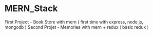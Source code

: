# MERN_Stack

First Project - Book Store with mern ( first time with express, node.js, mongodb )
Second Projet - Memories with mern + redux ( basic redux ) 
